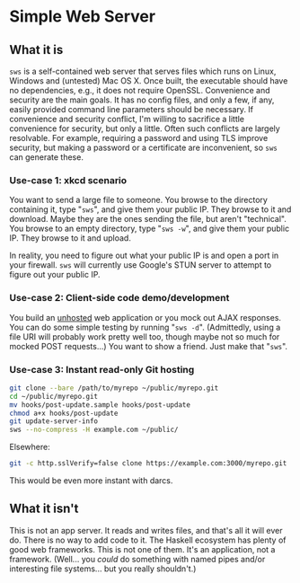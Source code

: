 Simple Web Server
=================

What it is
----------

`sws` is a self-contained web server that serves files which runs on Linux, Windows and (untested) Mac OS X.  Once built, 
the executable should have no dependencies, e.g., it does not require OpenSSL.  Convenience and security are the
main goals.  It has no config files, and only a few, if any, easily provided command line parameters should be necessary.
If convenience and security conflict, I'm willing to sacrifice a little convenience for security, but only a little.
Often such conflicts are largely resolvable.  For example, requiring a password and using TLS improve security, but
making a password or a certificate are inconvenient, so `sws` can generate these.

### Use-case 1: xkcd scenario
    
You want to send a large file to someone.  You browse to the directory containing it, type "`sws`", and give them
your public IP.  They browse to it and download.  Maybe they are the ones sending the file, but aren't "technical".
You browse to an empty directory, type "`sws -w`", and give them your public IP.  They browse to it and upload.

In reality, you need to figure out what your public IP is and open a port in your firewall.  `sws` will currently
use Google's STUN server to attempt to figure out your public IP.

### Use-case 2: Client-side code demo/development

You build an [unhosted](https://unhosted.org/) web application or you mock out AJAX responses.  You can do some
simple testing by running "`sws -d`".  (Admittedly, using a file URI will probably work pretty well too, though maybe
not so much for mocked POST requests...)  You want to show a friend.  Just make that "`sws`".

### Use-case 3: Instant read-only Git hosting

```bash
git clone --bare /path/to/myrepo ~/public/myrepo.git
cd ~/public/myrepo.git
mv hooks/post-update.sample hooks/post-update
chmod a+x hooks/post-update
git update-server-info
sws --no-compress -H example.com ~/public/
```

Elsewhere:
```bash
git -c http.sslVerify=false clone https://example.com:3000/myrepo.git
```

This would be even more instant with darcs.

What it isn't
-------------

This is not an app server.  It reads and writes files, and that's all it will ever do.  There is no way to add
code to it.  The Haskell ecosystem has plenty of good web frameworks.  This is not one of them.  It's an
application, not a framework.  (Well... you *could* do something with named pipes and/or interesting file systems...
but you really shouldn't.)

